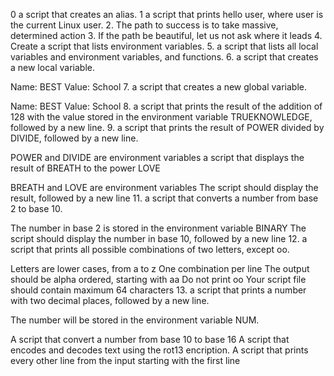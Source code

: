 0 a script that creates an alias.
1 a script that prints hello user, where user is the current Linux user.
2. The path to success is to take massive, determined action
3. If the path be beautiful, let us not ask where it leads
4. Create a script that lists environment variables.
5.  a script that lists all local variables and environment variables, and functions.
6. a script that creates a new local variable.

Name: BEST
Value: School
7.  a script that creates a new global variable.

Name: BEST
Value: School
8. a script that prints the result of the addition of 128 with the value stored in the environment variable TRUEKNOWLEDGE, followed by a new line.
9. a script that prints the result of POWER divided by DIVIDE, followed by a new line.

POWER and DIVIDE are environment variables
a script that displays the result of BREATH to the power LOVE

BREATH and LOVE are environment variables
The script should display the result, followed by a new line
11. a script that converts a number from base 2 to base 10.

The number in base 2 is stored in the environment variable BINARY
The script should display the number in base 10, followed by a new line
12. a script that prints all possible combinations of two letters, except oo.

Letters are lower cases, from a to z
One combination per line
The output should be alpha ordered, starting with aa
Do not print oo
Your script file should contain maximum 64 characters
13. a script that prints a number with two decimal places, followed by a new line.

The number will be stored in the environment variable NUM.


A script that convert a number from base 10 to base 16
A script that encodes and decodes text using the rot13 encription.
A script that prints every other line from the input starting with the first line
